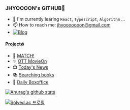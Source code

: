 ### JHYOOOON's GITHUB👋

- 🌱 I'm currently learing <code>React</code>, <code>Typescript</code>, <code>Algorithm</code> ...
- 📫 How to reach me: jhyooooooon@gmail.com
- [![Blog](https://img.shields.io/static/v1?label=&logo=Blogger&logoColor=white&message=Blog&color=Green)](https://blog.naver.com/chon_5)
  <br/>

#### Project🔥

- 🎲 [MATCH!](https://github.com/JHYOOOOON/MATCH)
- ✨ [OTT MovieOn](https://github.com/kwonhyoju/OTT/tree/dev)
- 📺 [Today's News](https://github.com/JHYOOOOON/TodayNews)
- 📚 [Searching books](https://github.com/JHYOOOOON/searchBook)
- 🎥 [Daily Boxoffice](https://github.com/JHYOOOOON/dailyBoxOffice)
  <br/>

<div display="flex">

[![Anurag's github stats](https://github-readme-stats.vercel.app/api?username=JHYOOOOON)](https://github.com/anuraghazra/github-readme-stats)

[![Solved.ac 프로필](http://mazassumnida.wtf/api/v2/generate_badge?boj=chon_5)](https://solved.ac/chon_5)</div>
